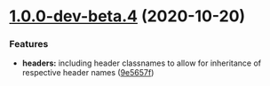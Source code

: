 # [1.0.0-dev-beta.4](http://bitbucket.org/uclaucomm/ucla-bruin-components/compare/v1.0.0-dev-beta.3...v1.0.0-dev-beta.4) (2020-10-20)


### Features

* **headers:** including header classnames to allow for inheritance of respective header names ([9e5657f](http://bitbucket.org/uclaucomm/ucla-bruin-components/commits/9e5657f1a58d8550a364350840cdab8efe6ea51d))
